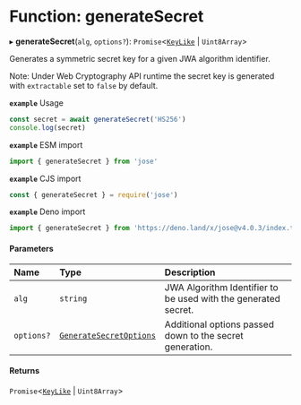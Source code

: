 # Function: generateSecret

▸ **generateSecret**(`alg`, `options?`): `Promise`<[`KeyLike`](../types/types.KeyLike.md) \| `Uint8Array`\>

Generates a symmetric secret key for a given JWA algorithm identifier.

Note: Under Web Cryptography API runtime the secret key is generated with
`extractable` set to `false` by default.

**`example`** Usage
```js
const secret = await generateSecret('HS256')
console.log(secret)
```

**`example`** ESM import
```js
import { generateSecret } from 'jose'
```

**`example`** CJS import
```js
const { generateSecret } = require('jose')
```

**`example`** Deno import
```js
import { generateSecret } from 'https://deno.land/x/jose@v4.0.3/index.ts'
```

#### Parameters

| Name | Type | Description |
| :------ | :------ | :------ |
| `alg` | `string` | JWA Algorithm Identifier to be used with the generated secret. |
| `options?` | [`GenerateSecretOptions`](../interfaces/key_generate_secret.GenerateSecretOptions.md) | Additional options passed down to the secret generation. |

#### Returns

`Promise`<[`KeyLike`](../types/types.KeyLike.md) \| `Uint8Array`\>
